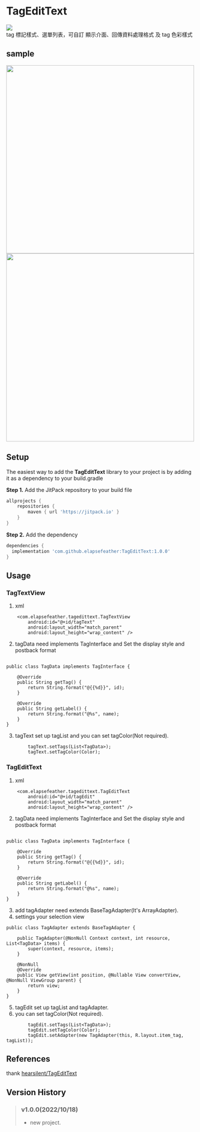 # TagEditText

[![](https://jitpack.io/v/elapsefeather/TagEditText.svg)](https://jitpack.io/#elapsefeather/TagEditText)   
tag 標記樣式、選單列表，可自訂 顯示介面、回傳資料處理格式 及 tag 色彩樣式

## sample

<img src="https://github.com/elapsefeather/TagEditText/blob/b0240c3949324cec3c65fac92afbaecfff11d74a/screenshots/TagEditText.gif" height="500">   <img src="https://github.com/elapsefeather/TagEditText/blob/4d370b92828f098940a622e5cbb7cc802ae0e808/screenshots/TagEditText3.gif" height="500">

## Setup

The easiest way to add the **TagEditText** library to your project is by adding it as a dependency
to your build.gradle

**Step 1.** Add the JitPack repository to your build file

```gradle
allprojects {
    repositories {
        maven { url 'https://jitpack.io' }
    }
}
```

**Step 2.** Add the dependency

```gradle
dependencies {
  implementation 'com.github.elapsefeather:TagEditText:1.0.0'
}
```

## Usage

### TagTextView

1. xml

```
    <com.elapsefeather.tagedittext.TagTextView
        android:id="@+id/tagText"
        android:layout_width="match_parent"
        android:layout_height="wrap_content" />
```

2. tagData need implements TagInterface and Set the display style and postback format

```

public class TagData implements TagInterface {

    @Override
    public String getTag() {
        return String.format("@{{%d}}", id);
    }

    @Override
    public String getLabel() {
        return String.format("@%s", name);
    }
}

```

3. tagText set up tagList and you can set tagColor(Not required).

```
        tagText.setTags(List<TagData>);
        tagText.setTagColor(Color);
```

### TagEditText

1. xml

```
    <com.elapsefeather.tagedittext.TagEditText
        android:id="@+id/tagEdit"
        android:layout_width="match_parent"
        android:layout_height="wrap_content" />
```

2. tagData need implements TagInterface and Set the display style and postback format

```

public class TagData implements TagInterface {

    @Override
    public String getTag() {
        return String.format("@{{%d}}", id);
    }

    @Override
    public String getLabel() {
        return String.format("@%s", name);
    }
}

```

3. add tagAdapter need extends BaseTagAdapter(It's ArrayAdapter).
4. settings your selection view

```
public class TagAdapter extends BaseTagAdapter {

    public TagAdapter(@NonNull Context context, int resource, List<TagData> items) {
        super(context, resource, items);
    }

    @NonNull
    @Override
    public View getView(int position, @Nullable View convertView, @NonNull ViewGroup parent) {
        return view;
    }
}
```

5. tagEdit set up tagList and tagAdapter.
6. you can set tagColor(Not required).

```
        tagEdit.setTags(List<TagData>);
        tagEdit.setTagColor(Color);
        tagEdit.setAdapter(new TagAdapter(this, R.layout.item_tag, tagList));
```

## References

thank <a href="https://github.com/hearsilent/TagEditText">hearsilent/TagEditText</a>

## Version History

> ### v1.0.0(2022/10/18)
> - new project.